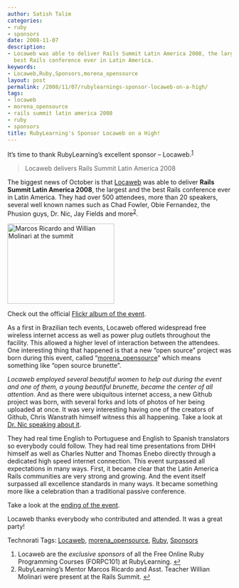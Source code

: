 ```yaml
---
author: Satish Talim
categories:
- ruby
- sponsors
date: 2008-11-07
description:
- Locaweb was able to deliver Rails Summit Latin America 2008, the largest and the
  best Rails conference ever in Latin America.
keywords:
- Locaweb,Ruby,Sponsors,morena_opensource
layout: post
permalink: /2008/11/07/rubylearnings-sponsor-locaweb-on-a-high/
tags:
- locaweb
- morena_opensource
- rails summit latin america 2008
- ruby
- sponsors
title: RubyLearning's Sponsor Locaweb on a High!
---
```


<div>
  <p>
    It&#8217;s time to thank RubyLearning&#8217;s excellent sponsor &#8211; Locaweb.<sup class='footnote'><a href='#fn-832-1' id='fnref-832-1'>1</a></sup>
  </p>
  
  <blockquote class="right">
    <p>
      Locaweb delivers Rails Summit Latin America 2008
    </p>
  </blockquote>
  
  <p>
  The biggest news of October is that <a href="http://www.locaweb.com.br/portal.html">Locaweb</a> was able to deliver <strong>Rails Summit Latin America 2008</strong>, the largest and the best Rails conference ever in Latin America.<!--more--> They had over 500 attendees, more than 20 speakers, several well known names such as Chad Fowler, Obie Fernandez, the Phusion guys, Dr. Nic, Jay Fields and more<sup class='footnote'><a href='#fn-832-2' id='fnref-832-2'>2</a></sup>.
  </p>
  
  <p>
    <img class="alignleft" src="http://rubylearning.com/images/rlsummit.jpg" alt="Marcos Ricardo and Willian Molinari at the summit" title="Marcos Ricardo and Willian Molinari at the summit" width="240" height="180" />
  </p>
  
  <p>
    Check out the official <a href="http://www.flickr.com/photos/locaweb/sets/72157608272900991/">Flickr album of the event</a>.
  </p>
  
  <p>
    As a first in Brazilian tech events, Locaweb offered widespread free wireless internet access as well as power plug outlets throughout the facility. This allowed a higher level of interaction between the attendees. One interesting thing that happened is that a new &#8220;open source&#8221; project was born during this event, called &#8220;<a href="http://github.com/railssummit/morena_opensource/tree/master">morena_opensource</a>&#8221; which means something like &#8220;open source brunette&#8221;.
  </p>
  
  <p>
    <em>Locaweb employed several beautiful women to help out during the event and one of them, a young beautiful brunette, became the center of all attention</em>. And as there were ubiquitous internet access, a new Github project was born, with several forks and lots of photos of her being uploaded at once. It was very interesting having one of the creators of Github, Chris Wanstrath himself witness this all happening. Take a look at <a href="http://in.youtube.com/watch?v=6j24jV5SGZU">Dr. Nic speaking about it</a>.
  </p>
  
  <p>
    They had real time English to Portuguese and English to Spanish translators so everybody could follow. They had real time presentations from DHH himself as well as Charles Nutter and Thomas Enebo directly through a dedicated high speed internet connection. This event surpassed all expectations in many ways. First, it became clear that the Latin America Rails communities are very strong and growing. And the event itself surpassed all excellence standards in many ways. It became something more like a celebration than a traditional passive conference.
  </p>
  
  <p>
    Take a look at the <a href="http://in.youtube.com/watch?v=yazXAO_deAk">ending of the event</a>.
  </p>
  
  <p>
    Locaweb thanks everybody who contributed and attended. It was a great party!
  </p>
</div>

Technorati Tags: <a href="http://technorati.com/tag/Locaweb" rel="tag">Locaweb</a>, <a href="http://technorati.com/tag/morena_opensource" rel="tag">morena_opensource</a>, <a href="http://technorati.com/tag/Ruby" rel="tag">Ruby</a>, <a href="http://technorati.com/tag/Sponsors" rel="tag">Sponsors</a>

<div class='footnotes'>
  <div class='footnotedivider'>
  </div>
  
  <ol>
    <li id='fn-832-1'>
      Locaweb are the <em>exclusive sponsors</em> of all the Free Online Ruby Programming Courses (FORPC101) at RubyLearning. <span class='footnotereverse'><a href='#fnref-832-1'>&#8617;</a></span>
    </li>
    <li id='fn-832-2'>
      RubyLearning&#8217;s Mentor Marcos Ricardo and Asst. Teacher Willian Molinari were present at the Rails Summit. <span class='footnotereverse'><a href='#fnref-832-2'>&#8617;</a></span>
    </li>
  </ol>
</div>
